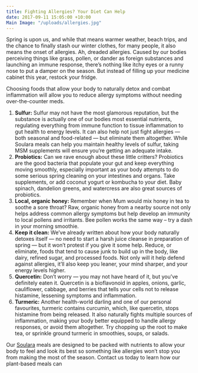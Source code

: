 ```yaml
---
title: Fighting Allergies? Your Diet Can Help
date: 2017-09-11 15:05:00 +10:00
Main Image: "/uploads/allergies.jpg"
---
```


Spring is upon us, and while that means warmer weather, beach trips, and the chance to finally stash our winter clothes, for many people, it also means the onset of allergies. Ah, dreaded allergies. Caused by our bodies perceiving things like grass, pollen, or dander as foreign substances and launching an immune response, there’s nothing like itchy eyes or a runny nose to put a damper on the season. But instead of filling up your medicine cabinet this year, restock your fridge.  

Choosing foods that allow your body to naturally detox and combat inflammation will allow you to reduce allergy symptoms without needing over-the-counter meds. 

1. **Sulfur:** Sulfur may not have the most glamorous reputation, but the substance is actually one of our bodies most essential nutrients, regulating everything from immune function to tissue inflammation to gut health to energy levels. It can also help not just fight allergies — both seasonal and food-related — but eliminate them altogether. While Soulara meals can help you maintain healthy levels of sulfur, taking MSM supplements will ensure you’re getting an adequate intake.
2. **Probiotics:** Can we rave enough about these little critters? Probiotics are the good bacteria that populate your gut and keep everything moving smoothly, especially important as your body attempts to do some serious spring cleaning on your intestines and organs. Take supplements, or add coconut yogurt or kombucha to your diet. Baby spinach, dandelion greens, and watercress are also great sources of probiotics.
3. **Local, organic honey:** Remember when Mum would mix honey in tea to soothe a sore throat? Raw, organic honey from a nearby source not only helps address common allergy symptoms but help develop an immunity to local pollens and irritants. Bee pollen works the same way – try a dash in your morning smoothie.  
4. **Keep it clean:** We’ve already written about how your body naturally detoxes itself — no need to start a harsh juice cleanse in preparation of spring — but it won’t protest if you give it some help. Reduce, or eliminate, foods that tend to cause junk to build up in the body, like dairy, refined sugar, and processed foods. Not only will it help defend against allergies, it’ll also keep you leaner, your mind sharper, and your energy levels higher.
5. **Quercetin:** Don’t worry — you may not have heard of it, but you’ve definitely eaten it. Quercetin is a bioflavonoid in apples, onions, garlic, cauliflower, cabbage, and berries that tells your cells not to release histamine, lessening symptoms and inflammation.
6. **Turmeric:** Another health-world darling and one of our personal favourites, turmeric contains curcumin, which, like quercetin, stops histamine from being released. It also naturally fights multiple sources of inflammation, making your body better equipped to handle allergy responses, or avoid them altogether. Try chopping up the root to make tea, or sprinkle ground turmeric in smoothies, soups, or salads. 

Our [Soulara](https://www.soulara.com.au) meals are designed to be packed with nutrients to allow your body to feel and look its best so something like allergies won’t stop you from making the most of the season. Contact us today to learn how our plant-based meals can 
